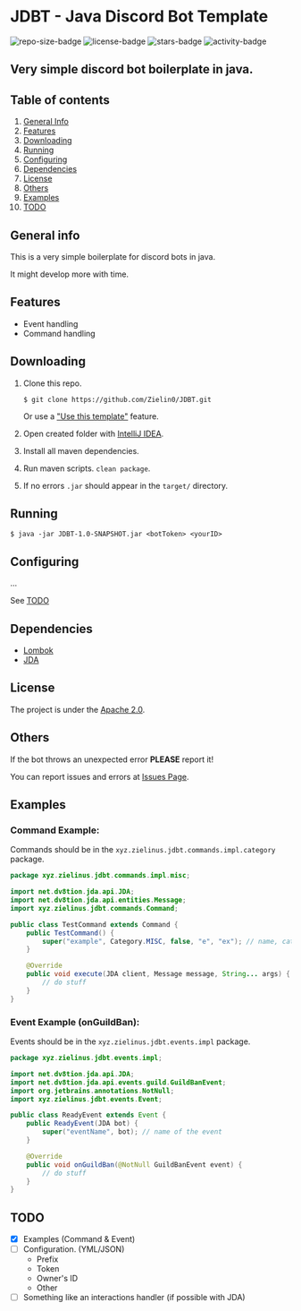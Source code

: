 # JDBT - Java Discord Bot Template

![repo-size-badge](https://img.shields.io/github/repo-size/Zielin0/JDBT?style=flat-square)
![license-badge](https://img.shields.io/github/license/Zielin0/JDBT?style=flat-square)
![stars-badge](https://img.shields.io/github/stars/Zielin0/JDBT?style=flat-square)
![activity-badge](https://img.shields.io/github/commit-activity/m/Zielin0/JDBT?style=flat-square)

## Very simple discord bot boilerplate in java.

## Table of contents

1. [General Info](#general-info)
2. [Features](#features)
3. [Downloading](#downloading)
4. [Running](#running)
5. [Configuring](#configuring)
6. [Dependencies](#dependencies)
7. [License](#license)
8. [Others](#others)
9. [Examples](#examples)
10. [TODO](#todo)

## General info
This is a very simple boilerplate for discord bots in java.

It might develop more with time.

## Features

- Event handling
- Command handling

## Downloading

1. Clone this repo.

    ```shell
    $ git clone https://github.com/Zielin0/JDBT.git
    ```
   
    Or use a ["Use this template"](https://github.com/Zielin0/JDBT/generate) feature.

2. Open created folder with [IntelliJ IDEA](https://www.jetbrains.com/idea/download/).

3. Install all maven dependencies.

4. Run maven scripts. `clean package`.

5. If no errors `.jar` should appear in the `target/` directory.

## Running

```shell
$ java -jar JDBT-1.0-SNAPSHOT.jar <botToken> <yourID>
```

## Configuring

...

See [TODO](#todo)

## Dependencies

- [Lombok](https://projectlombok.org/setup/maven)
- [JDA](https://github.com/DV8FromTheWorld/JDA#download)

## License

The project is under the [Apache 2.0](./LICENSE).

## Others

If the bot throws an unexpected error **PLEASE** report it!

You can report issues and errors at [Issues Page](https://github.com/Zielin0/JDBT/issues).

## Examples

### Command Example:

Commands should be in the `xyz.zielinus.jdbt.commands.impl.category` package.

```java
package xyz.zielinus.jdbt.commands.impl.misc;

import net.dv8tion.jda.api.JDA;
import net.dv8tion.jda.api.entities.Message;
import xyz.zielinus.jdbt.commands.Command;

public class TestCommand extends Command {
    public TestCommand() {
        super("example", Category.MISC, false, "e", "ex"); // name, category, ownerOnly, ...aliases
    }

    @Override
    public void execute(JDA client, Message message, String... args) {
        // do stuff
    }
}
```

### Event Example (onGuildBan):

Events should be in the `xyz.zielinus.jdbt.events.impl` package.

```java
package xyz.zielinus.jdbt.events.impl;

import net.dv8tion.jda.api.JDA;
import net.dv8tion.jda.api.events.guild.GuildBanEvent;
import org.jetbrains.annotations.NotNull;
import xyz.zielinus.jdbt.events.Event;

public class ReadyEvent extends Event {
    public ReadyEvent(JDA bot) {
        super("eventName", bot); // name of the event
    }

    @Override
    public void onGuildBan(@NotNull GuildBanEvent event) {
        // do stuff
    }
}

```

## TODO

- [x] Examples (Command & Event)
- [ ] Configuration. (YML/JSON)
   - Prefix
   - Token
   - Owner's ID
   - Other
- [ ] Something like an interactions handler (if possible with JDA)